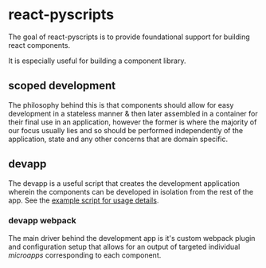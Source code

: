 # react-pyscripts

The goal of react-pyscripts is to provide foundational support for building react components.

It is especially useful for building a component library.

## scoped development

The philosophy behind this is that components should allow for easy development in a stateless manner & then later assembled in a container for their final use in an application, however the former is where the majority of our focus usually lies and so should be performed independently of the application, state and any other concerns that are domain specific.

## devapp

The devapp is a useful script that creates the development application wherein the components can be developed in isolation from the rest of the app. See the [example script for usage details](examples/devapp.sh).

### devapp webpack

The main driver behind the development app is it's custom webpack plugin and configuration setup that allows for an output of targeted individual _microapps_ corresponding to each component.
